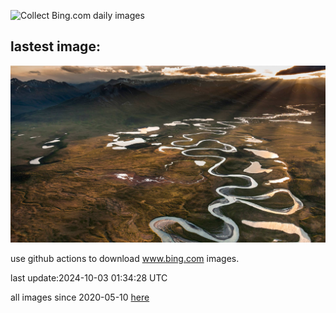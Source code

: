![Collect Bing.com daily images](https://github.com/counter2015/bing-daily-images/workflows/Collect%20Bing.com%20daily%20images/badge.svg)
## lastest image:
![](images/WindRiverAlaska.jpg)

use github actions to download www.bing.com images.

last update:2024-10-03 01:34:28 UTC

all images since 2020-05-10 [here](https://github.com/counter2015/bing-daily-images/tree/master/images) 
